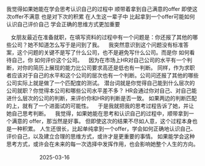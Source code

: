 
我觉得如果她能在学会思考认识自己的过程中
顺带着拿到自己满意的offer
即使这次offer不满意
也是对下次的积累
在人生这一辈子中
比起拿到一个offer可能如何认识自己评价自己
学会正确的思维方式更加重要

&nbsp;&nbsp;&nbsp;女朋友最近在准备就职，在填写资料的过程中有一个问题是：你还报了其他的哪些公司？她不知道怎么写于是问到了我。
&nbsp;&nbsp;&nbsp;我突然意识到这个问题没有标准答案，这个问题的关键不是写了什么公司，也不是避免写什么公司。而是你 如何看待自己，你 如何评价这个公司。
&nbsp;&nbsp;&nbsp;因为在市场上HR对自己公司的水平有一个判断，对你的简历上展现的能力比公司要求高还是低也有一判断。
同样，作为求职者应该对于自己的水平和这个公司的层次也有一个判断。公司问还报了其他的哪些公司实际上就是做了一个匹配度的测试。
潜台词就是你觉得自己能到什么层次的公司就职？你觉得本公司和哪些公司水平差不多？
HR会通过你对自己、对自己能进什么层次的公司的判断，来评价你和HR的判断是否一致。
如果两边的判断匹配的上，就有了一个进面试的可能性。
&nbsp;&nbsp;&nbsp;于是我就把我的思考过程告诉了她，并让她自己思考判断。
&nbsp;&nbsp;&nbsp;我觉得，如果她能在思考和认识自己的过程中，顺带拿到一个满意的 offer，那当然是好事。
但即使这次的结果不尽如人意，这个过程本身也是一种积累。
人生还很长，比起单纯拿到一个offer，学会如何正确地认识自己、评价自己，以及建立合理的思维方式，或许才是更重要的事情。
如果能学会这种思考方式，或许会在未来的每一次选择中发挥作用，也会影响她整个人生的方向。<br>&nbsp;&nbsp;&nbsp;&nbsp;&nbsp;&nbsp;&nbsp;&nbsp;&nbsp;&nbsp;&nbsp;&nbsp;&nbsp;&nbsp;&nbsp;&nbsp;&nbsp;&nbsp;&nbsp;&nbsp;&nbsp;&nbsp;&nbsp;&nbsp;&nbsp;&nbsp;&nbsp;&nbsp;&nbsp;&nbsp;&nbsp;&nbsp;&nbsp;&nbsp;&nbsp;&nbsp;&nbsp;&nbsp;&nbsp;&nbsp;&nbsp;&nbsp;&nbsp;&nbsp;&nbsp;&nbsp;&nbsp;&nbsp;&nbsp;&nbsp;&nbsp;&nbsp;&nbsp;&nbsp;&nbsp;&nbsp;&nbsp;&nbsp;&nbsp;&nbsp;&nbsp;&nbsp;&nbsp;&nbsp;&nbsp;&nbsp;&nbsp;&nbsp;&nbsp;&nbsp;&nbsp;&nbsp;&nbsp;&nbsp;&nbsp;&nbsp;&nbsp;&nbsp;&nbsp;&nbsp;&nbsp;&nbsp;&nbsp;&nbsp;&nbsp;&nbsp;&nbsp;&nbsp;&nbsp;&nbsp;&nbsp;&nbsp;&nbsp;&nbsp;&nbsp;&nbsp;&nbsp;&nbsp;&nbsp;&nbsp;&nbsp;&nbsp;&nbsp;&nbsp;&nbsp;&nbsp;&nbsp;&nbsp;&nbsp;&nbsp;&nbsp;&nbsp;&nbsp;&nbsp;&nbsp;&nbsp;&nbsp;&nbsp;&nbsp;&nbsp;&nbsp;&nbsp;&nbsp;&nbsp;&nbsp;&nbsp;&nbsp;&nbsp;&nbsp;&nbsp;&nbsp;&nbsp;&nbsp;&nbsp;&nbsp;&nbsp;&nbsp;&nbsp;&nbsp;&nbsp;&nbsp;&nbsp;&nbsp;&nbsp;&nbsp;&nbsp;&nbsp;&nbsp;&nbsp;&nbsp;2025-03-16